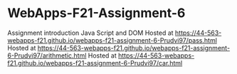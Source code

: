 # WebApps-F21-Assignment-6
Assignment introduction Java Script and DOM
Hosted at  https://44-563-webapps-f21.github.io/webapps-f21-assignment-6-Prudvi97/pass.html
Hosted at  https://44-563-webapps-f21.github.io/webapps-f21-assignment-6-Prudvi97/arithmetic.html
Hosted at  https://44-563-webapps-f21.github.io/webapps-f21-assignment-6-Prudvi97/car.html